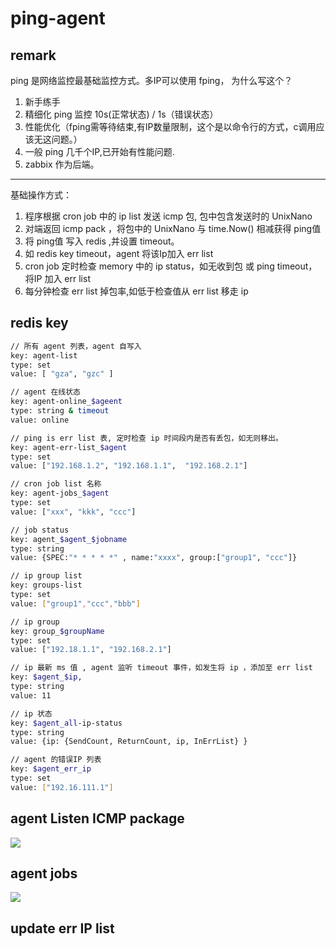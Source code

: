 # ping-agent

## remark
   ping 是网络监控最基础监控方式。多IP可以使用 fping， 为什么写这个？
1. 新手练手
2. 精细化 ping 监控 10s(正常状态) / 1s（错误状态）
3. 性能优化（fping需等待结束,有IP数量限制，这个是以命令行的方式，c调用应该无这问题。）
4. 一般 ping 几千个IP,已开始有性能问题.
5. zabbix 作为后端。

-------------------------------------------------------------

   基础操作方式：
1. 程序根据 cron job 中的 ip list 发送 icmp 包, 包中包含发送时的 UnixNano
2. 对端返回 icmp pack ，将包中的 UnixNano 与 time.Now() 相减获得 ping值
3. 将 ping值 写入 redis ,并设置 timeout。
4. 如 redis key timeout，agent 将该Ip加入 err list 
5. cron job 定时检查 memory 中的 ip status，如无收到包 或 ping timeout，将IP 加入 err list
6. 每分钟检查 err list 掉包率,如低于检查值从 err list 移走 ip

## redis key

```bash
// 所有 agent 列表，agent 自写入
key: agent-list
type: set
value: [ "gza", "gzc" ]

// agent 在线状态
key: agent-online_$ageent
type: string & timeout
value: online

// ping is err list 表, 定时检查 ip 时间段内是否有丢包，如无则移出。
key: agent-err-list_$agent
type: set
value: ["192.168.1.2", "192.168.1.1",  "192.168.2.1"]

// cron job list 名称
key: agent-jobs_$agent
type: set 
value: ["xxx", "kkk", "ccc"]

// job status
key: agent_$agent_$jobname
type: string
value: {SPEC:"* * * * *" , name:"xxxx", group:["group1", "ccc"]}

// ip group list
key: groups-list
type: set
value: ["group1","ccc","bbb"]

// ip group 
key: group_$groupName
type: set
value: ["192.18.1.1", "192.168.2.1"]

// ip 最新 ms 值 , agent 监听 timeout 事件，如发生将 ip ，添加至 err list
key: $agent_$ip,  
type: string
value: 11

// ip 状态 
key: $agent_all-ip-status
type: string
value: {ip: {SendCount, ReturnCount, ip, InErrList} }

// agent 的错误IP 列表
key: $agent_err_ip
type: set
value: ["192.16.111.1"]


```


## agent Listen ICMP package
[![](https://mermaid.ink/img/eyJjb2RlIjoiZ3JhcGggVERcbiAgICBBW0xpc3RlbiBJQ01QIFNlcnZlcl0gLS0-fGdldCBpY21wIHBhY2thZ2V8IEIocmVhZCBwYWNrYWdlIGpvYilcbiAgICBCIC0tPnxtZW1vcnkgbWFwfCBGW2dldCBpcCB0dGxdXG4gICAgQiAtLT58aXAgaGVhZHwgRFtzcmMgaXBdXG4gICAgQiAtLT58cGFja2FnZSBib2R5fCBFW1VuaXggdGltZXN0YW1wXVxuICAgIEQgLS0-fHJlZGlzIGtleXwgR1tyZWRpcy1zZXJ2ZXJdXG4gICAgRSAtLT58cmVkaXMgdmFyfCBHXG4gICAgRiAtLT58cmVkaXMgdHRsfCBHIiwibWVybWFpZCI6eyJ0aGVtZSI6ImRlZmF1bHQifSwidXBkYXRlRWRpdG9yIjpmYWxzZSwiYXV0b1N5bmMiOnRydWUsInVwZGF0ZURpYWdyYW0iOmZhbHNlfQ)](https://mermaid-js.github.io/mermaid-live-editor/edit/###eyJjb2RlIjoiZ3JhcGggVERcbiAgICBBW0VyciBJUCBMaXN0IEpvYiBdIC0tPiBCKENyZWF0ZSBJQ01QIFBhY2thZ2UpXG4gICAgQ1tkZWZpbml0ZSB0aW1lIElQIExpc3QgSm9iIDEwcyBdIC0tPiBCKENyZWF0ZSBJQ01QIFBhY2thZ2UpXG4gICAgRFtkZWZpbml0ZSB0aW1lIElQIExpc3QgSm9iIDYwcyBdIC0tPiBCKENyZWF0ZSBJQ01QIFBhY2thZ2UpXG4gICAgQiAtLT4gfGJvZHkgdW5pbnggdGltZXN0YW1wfEVbSUNNUCBQYWNrYWdlXVxuICAgIEUgLS0-IEZbYV1cblxuICAiLCJtZXJtYWlkIjoie1xuICBcInRoZW1lXCI6IFwiZGVmYXVsdFwiXG59IiwidXBkYXRlRWRpdG9yIjpmYWxzZSwiYXV0b1N5bmMiOnRydWUsInVwZGF0ZURpYWdyYW0iOmZhbHNlfQ)

## agent jobs
[![](https://mermaid.ink/img/eyJjb2RlIjoiZ3JhcGggVERcbiAgICBBW0VyciBJUCBMaXN0IEpvYiBdIC0tPiBCKENyZWF0ZSBJQ01QIFBhY2thZ2UpXG4gICAgQ1tkZWZpbml0ZSB0aW1lIElQIExpc3QgSm9iIDEwcyBdIC0tPiBCKENyZWF0ZSBJQ01QIFBhY2thZ2UpXG4gICAgRFtkZWZpbml0ZSB0aW1lIElQIExpc3QgSm9iIDYwcyBdIC0tPiBCKENyZWF0ZSBJQ01QIFBhY2thZ2UpXG4gICAgQiAtLT4gfGJvZHkgdW5pbnggdGltZXN0YW1wfEVbSUNNUCBQYWNrYWdlXVxuICAgIEUgLS0-IHxzZW5kfEZbVHJhZ2VudCBJUF1cblxuICAiLCJtZXJtYWlkIjp7InRoZW1lIjoiZGVmYXVsdCJ9LCJ1cGRhdGVFZGl0b3IiOmZhbHNlLCJhdXRvU3luYyI6dHJ1ZSwidXBkYXRlRGlhZ3JhbSI6ZmFsc2V9)](https://mermaid-js.github.io/mermaid-live-editor/edit/##eyJjb2RlIjoiZ3JhcGggVERcbiAgICBBW0VyciBJUCBMaXN0IEpvYiBdIC0tPiBCKENyZWF0ZSBJQ01QIFBhY2thZ2UpXG4gICAgQ1tkZWZpbml0ZSB0aW1lIElQIExpc3QgSm9iIDEwcyBdIC0tPiBCKENyZWF0ZSBJQ01QIFBhY2thZ2UpXG4gICAgRFtkZWZpbml0ZSB0aW1lIElQIExpc3QgSm9iIDYwcyBdIC0tPiBCKENyZWF0ZSBJQ01QIFBhY2thZ2UpXG4gICAgQiAtLT4gfGJvZHkgdW5pbnggdGltZXN0YW1wfEVbSUNNUCBQYWNrYWdlXVxuICAgIEUgLS0-IHxzZW5kfCBGW1RyYWdlbnQgSVBdXG5cbiAgIiwibWVybWFpZCI6IntcbiAgXCJ0aGVtZVwiOiBcImRlZmF1bHRcIlxufSIsInVwZGF0ZUVkaXRvciI6ZmFsc2UsImF1dG9TeW5jIjp0cnVlLCJ1cGRhdGVEaWFncmFtIjpmYWxzZX0)


## update err IP list
